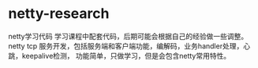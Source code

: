 # netty-research
netty学习代码
学习课程中配套代码，后期可能会根据自己的经验做一些调整。
netty tcp 服务开发，包括服务端和客户端功能，编解码，业务handler处理，心跳，keepalive检测，
功能简单，只做学习，但是会包含netty常用特性。
